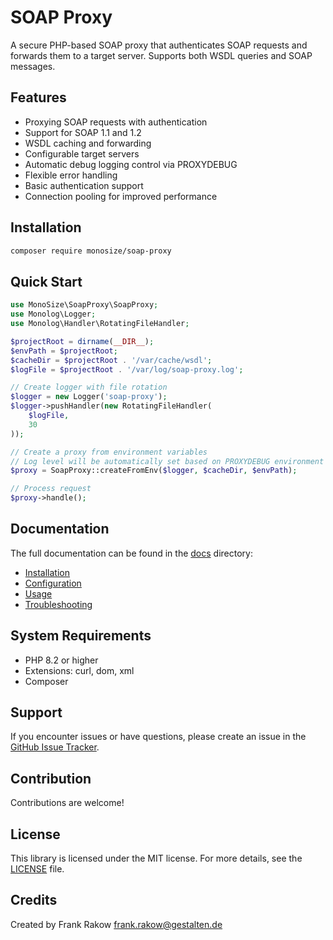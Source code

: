 # SOAP Proxy

A secure PHP-based SOAP proxy that authenticates SOAP requests and forwards them to a target server. Supports both WSDL queries and SOAP messages.

## Features

- Proxying SOAP requests with authentication
- Support for SOAP 1.1 and 1.2
- WSDL caching and forwarding
- Configurable target servers
- Automatic debug logging control via PROXYDEBUG
- Flexible error handling
- Basic authentication support
- Connection pooling for improved performance

## Installation

```bash
composer require monosize/soap-proxy
```

## Quick Start

```php
use MonoSize\SoapProxy\SoapProxy;
use Monolog\Logger;
use Monolog\Handler\RotatingFileHandler;

$projectRoot = dirname(__DIR__);
$envPath = $projectRoot;
$cacheDir = $projectRoot . '/var/cache/wsdl';
$logFile = $projectRoot . '/var/log/soap-proxy.log';

// Create logger with file rotation
$logger = new Logger('soap-proxy');
$logger->pushHandler(new RotatingFileHandler(
    $logFile,
    30
));

// Create a proxy from environment variables
// Log level will be automatically set based on PROXYDEBUG environment variable
$proxy = SoapProxy::createFromEnv($logger, $cacheDir, $envPath);

// Process request
$proxy->handle();
```

## Documentation

The full documentation can be found in the [docs](docs) directory:

- [Installation](docs/installation.md)
- [Configuration](docs/configuration.md)
- [Usage](docs/usage.md)
- [Troubleshooting](docs/troubleshooting.md)

## System Requirements

- PHP 8.2 or higher
- Extensions: curl, dom, xml
- Composer

## Support

If you encounter issues or have questions, please create an issue in the [GitHub Issue Tracker](https://github.com/monosize/soap-proxy/issues).

## Contribution

Contributions are welcome!

## License

This library is licensed under the MIT license. For more details, see the [LICENSE](LICENSE) file.

## Credits

Created by Frank Rakow <frank.rakow@gestalten.de>

